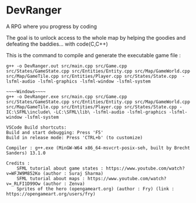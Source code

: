 # DevRanger
A RPG where you progress by coding

The goal is to unlock access to the whole map by helping the goodies and defeating the baddies... with code(C,C++)


This is the command to compile and generate the executable game file : 

~~~~Linux~~~~
g++ -o DevRanger.out src/main.cpp src/Game.cpp src/States/GameState.cpp src/Entities/Entity.cpp src/Map/GameWorld.cpp src/Map/GameTile.cpp src/Entities/Player.cpp src/States/State.cpp  -lsfml-audio -lsfml-graphics -lsfml-window -lsfml-system

~~~~Windows~~~~
g++ -o DevRanger.exe src/main.cpp src/Game.cpp src/States/GameState.cpp src/Entities/Entity.cpp src/Map/GameWorld.cpp src/Map/GameTile.cpp src/Entities/Player.cpp src/States/State.cpp -IC:\SFML\include\ -LC:\SFML\lib\ -lsfml-audio -lsfml-graphics -lsfml-window -lsfml-system

VSCode Build shortcuts: 
Build and start debugging: Press 'F5'
Build in release mode: Press 'CTRL+b' (to customize)

Compiler : g++.exe (MinGW-W64 x86_64-msvcrt-posix-seh, built by Brecht Sanders) 13.1.0
 
Credits : 
    SFML tutorial about game states : https://www.youtube.com/watch?v=WFJW9M852Ko (author : Suraj Sharma)
    SFML tutorial about maps : https://www.youtube.com/watch?v=_RLFI1D99Ow (author : Zenva)
    Sprites of the hero (opengameart.org) (author : Fry) (link : https://opengameart.org/users/fry)       



